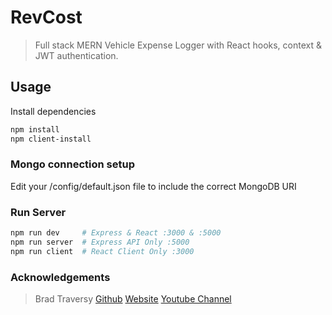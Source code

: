 # RevCost 

> Full stack MERN Vehicle Expense Logger with React hooks, context & JWT authentication.

## Usage

Install dependencies

```bash
npm install
npm client-install
```

### Mongo connection setup

Edit your /config/default.json file to include the correct MongoDB URI

### Run Server

```bash
npm run dev     # Express & React :3000 & :5000
npm run server  # Express API Only :5000
npm run client  # React Client Only :3000
```

### Acknowledgements
> Brad Traversy
> [Github](https://github.com/bradtraversy) 
> [Website](www.traversymedia.com) 
> [Youtube Channel](https://www.youtube.com/channel/UC29ju8bIPH5as8OGnQzwJyA) 
